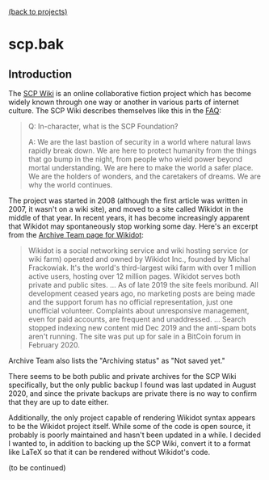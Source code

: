 [(back to projects)](/projects.md)

# scp.bak

## Introduction
The [SCP Wiki](http://www.scpwiki.com/) is an online collaborative fiction project which has become widely known through one way or another in various parts of internet culture. The SCP Wiki describes themselves like this in the [FAQ](http://www.scpwiki.com/faq):

> Q: In-character, what is the SCP Foundation?
>
> A: We are the last bastion of security in a world where natural laws rapidly break down. We are here to protect humanity from the things that go bump in the night, from people who wield power beyond mortal understanding. We are here to make the world a safer place. We are the holders of wonders, and the caretakers of dreams. We are why the world continues.

The project was started in 2008 (although the first article was written in 2007, it wasn't on a wiki site), and moved to a site called Wikidot in the middle of that year. 
In recent years, it has become increasingly apparent that Wikidot may spontaneously stop working some day. Here's an excerpt from the [Archive Team page for Wikidot](https://archiveteam.org/index.php?title=Wikidot):

> Wikidot is a social networking service and wiki hosting service (or wiki farm) operated and owned by Wikidot Inc., founded by Michal Frackowiak. It's the world's third-largest wiki farm with over 1 million active users, hosting over 12 million pages. Wikidot serves both private and public sites. 
> ...
> As of late 2019 the site feels moribund. All development ceased years ago, no marketing posts are being made and the support forum has no official representation, just one unofficial volunteer. Complaints about unresponsive management, even for paid accounts, are frequent and unaddressed.
> ...
> Search stopped indexing new content mid Dec 2019 and the anti-spam bots aren't running. The site was put up for sale in a BitCoin forum in February 2020.

Archive Team also lists the "Archiving status" as "Not saved yet."

There seems to be both public and private archives for the SCP Wiki specifically, but the only public backup I found was last updated in August 2020, and since the private backups are private there is no way to confirm that they are up to date either.

Additionally, the only project capable of rendering Wikidot syntax appears to be the Wikidot project itself. While some of the code is open source, it probably is poorly maintained and hasn't been updated in a while. I decided I wanted to, in addition to backing up the SCP Wiki, convert it to a format like LaTeX so that it can be rendered without Wikidot's code.

(to be continued)